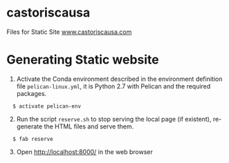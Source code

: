 # castoriscausa
Files for Static Site www.castoriscausa.com

# Generating Static website
1. Activate the Conda environment described in the environment definition file
`pelican-linux.yml`, it is Python 2.7 with Pelican and the required packages.
```
  $ activate pelican-env
```
2. Run the script `reserve.sh` to stop serving the local page (if existent), re-generate the HTML files and serve them.
```
  $ fab reserve
```
3. Open [http://localhost:8000/](http://localhost:8000/) in the web browser
